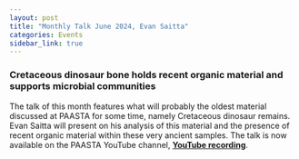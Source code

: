 ```yaml
---
layout: post
title: "Monthly Talk June 2024, Evan Saitta"
categories: Events
sidebar_link: true
---
```


### Cretaceous dinosaur bone holds recent organic material and supports microbial communities
The talk of this month features what will probably the oldest material discussed at PAASTA for some time, namely Cretaceous dinosaur remains. Evan Saitta will present on his analysis of this material and the presence of recent organic material within these very ancient samples. The talk is now available on the PAASTA YouTube channel, [**YouTube recording**](https://www.youtube.com/watch?v=FgssUCbli3c&ab_channel=PAASTAcommunity).